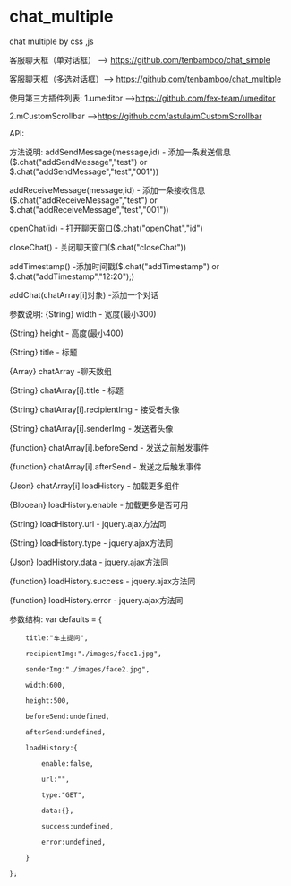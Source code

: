 # chat_multiple
chat multiple by css ,js

客服聊天框（单对话框）  --> https://github.com/tenbamboo/chat_simple

客服聊天框（多选对话框）--> https://github.com/tenbamboo/chat_multiple

使用第三方插件列表:
1.umeditor -->https://github.com/fex-team/umeditor

2.mCustomScrollbar  -->https://github.com/astula/mCustomScrollbar


API:
	
方法说明:
addSendMessage(message,id) - 添加一条发送信息($.chat("addSendMessage","test") or $.chat("addSendMessage","test","001"))

addReceiveMessage(message,id) - 添加一条接收信息($.chat("addReceiveMessage","test") or $.chat("addReceiveMessage","test","001"))

openChat(id) - 打开聊天窗口($.chat("openChat","id")

closeChat() - 关闭聊天窗口($.chat("closeChat"))

addTimestamp() -添加时间戳($.chat("addTimestamp") or $.chat("addTimestamp","12:20");)

addChat(chatArray[i]对象) -添加一个对话


 参数说明:
{String} width - 宽度(最小300)

{String} height - 高度(最小400)

{String} title - 标题

{Array} chatArray -聊天数组

{String} chatArray[i].title - 标题

{String} chatArray[i].recipientImg - 接受者头像

{String} chatArray[i].senderImg - 发送者头像

{function} chatArray[i].beforeSend - 发送之前触发事件

{function} chatArray[i].afterSend - 发送之后触发事件

{Json} chatArray[i].loadHistory - 加载更多组件

{Blooean} loadHistory.enable - 加载更多是否可用

{String} loadHistory.url - jquery.ajax方法同

{String} loadHistory.type - jquery.ajax方法同

{Json} loadHistory.data - jquery.ajax方法同

{function} loadHistory.success - jquery.ajax方法同

{function} loadHistory.error - jquery.ajax方法同


 参数结构:
	var defaults = {
	
		title:"车主提问",
		
		recipientImg:"./images/face1.jpg",
		
		senderImg:"./images/face2.jpg",
		
		width:600,
		
		height:500,
		
		beforeSend:undefined,
		
		afterSend:undefined,
		
		loadHistory:{
		
			enable:false,
			
			url:"",
			
			type:"GET",
			
			data:{},
			
			success:undefined,
			
			error:undefined,
			
		}
		
	};




